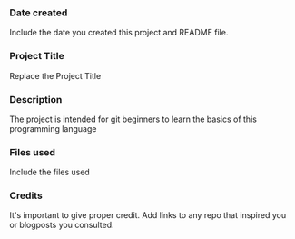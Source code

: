 ### Date created
Include the date you created this project and README file.

### Project Title
Replace the Project Title

### Description
The project is intended for git beginners to learn the basics of this programming language

### Files used
Include the files used

### Credits
It's important to give proper credit. Add links to any repo that inspired you or blogposts you consulted.

